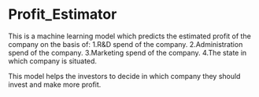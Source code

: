 # Profit_Estimator
This is a machine learning model which predicts the estimated profit of the company on the basis of:
1.R&D spend of the company.
2.Administration spend of the company.
3.Marketing spend of the company.
4.The state in which company is situated.

This model helps the investors to decide in which company they should invest and make more profit.
